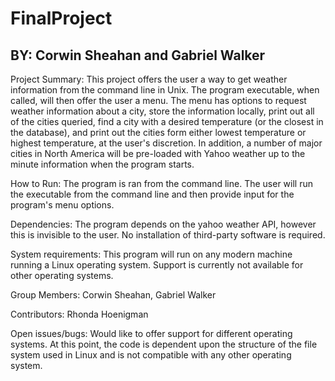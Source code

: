 # FinalProject
## BY: Corwin Sheahan and Gabriel Walker

Project Summary:
This project offers the user a way to get weather information from the command line in Unix. 
The program executable, when called, will then offer the user a menu. The menu has options to request weather
information about a city, store the information locally, print out all of the cities queried, find a city with
a desired temperature (or the closest in the database), and print out the cities form either lowest temperature
or highest temperature, at the user's discretion. In addition, a number of major cities in North America will 
be pre-loaded with Yahoo weather up to the minute information when the program starts. 

How to Run:
The program is ran from the command line. The user will run the executable from the command line and then
provide input for the program's menu options.

Dependencies:
The program depends on the yahoo weather API, however this is invisible to the user. No installation
of third-party software is required.

System requirements:
This program will run on any modern machine running a Linux operating system. Support is currently not 
available for other operating systems.

Group Members:
Corwin Sheahan, Gabriel Walker

Contributors:
Rhonda Hoenigman

Open issues/bugs:
Would like to offer support for different operating systems. At this point, the code is dependent upon
the structure of the file system used in Linux and is not compatible with any other operating system.

